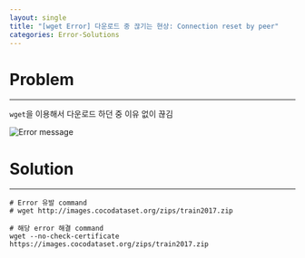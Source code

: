 ```yaml
---
layout: single
title: "[wget Error] 다운로드 중 끊기는 현상: Connection reset by peer"
categories: Error-Solutions
---
```


# Problem
---
`wget`을 이용해서 다운로드 하던 중 이유 없이 끊김

![Error message](https://github.com/hydratedkapri/hydratedkapri.github.io/assets/154444706/82104078-1f26-4496-b056-51c04dd0e69d)

# Solution
---
```
# Error 유발 command
# wget http://images.cocodataset.org/zips/train2017.zip

# 해당 error 해결 command 
wget --no-check-certificate https://images.cocodataset.org/zips/train2017.zip
```
